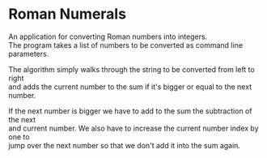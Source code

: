 Roman Numerals
=============

An application for converting Roman numbers into integers.  
The program takes a list of numbers to be converted as command line parameters.

The algorithm simply walks through the string to be converted from left to right  
and adds the current number to the sum if it's bigger or equal to the next number.  

If the next number is bigger we have to add to the sum the subtraction of the next  
and current number. We also have to increase the current number index by one to  
jump over the next number so that we don't add it into the sum again.
